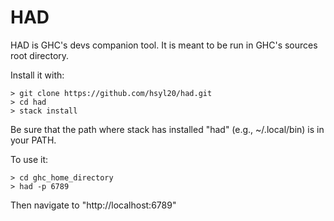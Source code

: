 HAD
===

HAD is GHC's devs companion tool. It is meant to be run in GHC's sources root
directory.

Install it with:

    > git clone https://github.com/hsyl20/had.git
    > cd had
    > stack install

Be sure that the path where stack has installed "had" (e.g., ~/.local/bin) is in
your PATH.

To use it:

    > cd ghc_home_directory
    > had -p 6789

Then navigate to "http://localhost:6789"
